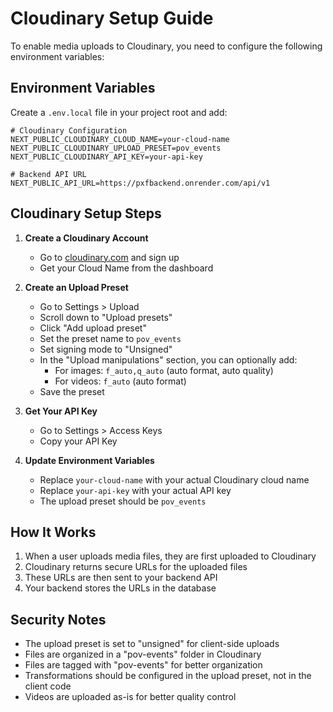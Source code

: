 # Cloudinary Setup Guide

To enable media uploads to Cloudinary, you need to configure the following environment variables:

## Environment Variables

Create a `.env.local` file in your project root and add:

```env
# Cloudinary Configuration
NEXT_PUBLIC_CLOUDINARY_CLOUD_NAME=your-cloud-name
NEXT_PUBLIC_CLOUDINARY_UPLOAD_PRESET=pov_events
NEXT_PUBLIC_CLOUDINARY_API_KEY=your-api-key

# Backend API URL
NEXT_PUBLIC_API_URL=https://pxfbackend.onrender.com/api/v1
```

## Cloudinary Setup Steps

1. **Create a Cloudinary Account**

   - Go to [cloudinary.com](https://cloudinary.com) and sign up
   - Get your Cloud Name from the dashboard

2. **Create an Upload Preset**

   - Go to Settings > Upload
   - Scroll down to "Upload presets"
   - Click "Add upload preset"
   - Set the preset name to `pov_events`
   - Set signing mode to "Unsigned"
   - In the "Upload manipulations" section, you can optionally add:
     - For images: `f_auto,q_auto` (auto format, auto quality)
     - For videos: `f_auto` (auto format)
   - Save the preset

3. **Get Your API Key**

   - Go to Settings > Access Keys
   - Copy your API Key

4. **Update Environment Variables**
   - Replace `your-cloud-name` with your actual Cloudinary cloud name
   - Replace `your-api-key` with your actual API key
   - The upload preset should be `pov_events`

## How It Works

1. When a user uploads media files, they are first uploaded to Cloudinary
2. Cloudinary returns secure URLs for the uploaded files
3. These URLs are then sent to your backend API
4. Your backend stores the URLs in the database

## Security Notes

- The upload preset is set to "unsigned" for client-side uploads
- Files are organized in a "pov-events" folder in Cloudinary
- Files are tagged with "pov-events" for better organization
- Transformations should be configured in the upload preset, not in the client code
- Videos are uploaded as-is for better quality control
